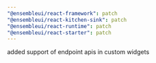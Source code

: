 ```yaml
---
"@ensembleui/react-framework": patch
"@ensembleui/react-kitchen-sink": patch
"@ensembleui/react-runtime": patch
"@ensembleui/react-starter": patch
---
```


added support of endpoint apis in custom widgets
